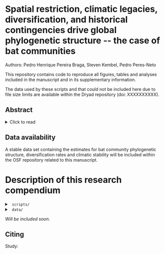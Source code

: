 # Spatial restriction, climatic legacies, diversification, and historical contingencies drive global phylogenetic structure -- the case of bat communities

Authors: Pedro Henrique Pereira Braga, Steven Kembel, Pedro Peres-Neto

This repository contains code to reproduce all figures, tables and analyses included in the manuscript and in its supplementary information.

The data used by these scripts and that could not be included here due to file size limits are available within the Dryad repository (doi: XXXXXXXXXX).

## Abstract

<details>

<summary>Click to read</summary>

### Aim

Patterns of evolutionary relatedness among co-occurring species are driven by scale-dependent contemporary and historical processes. Yet, we still lack a detailed understanding of how paleoclimatic stability, local diversification rates and species pool extent determine the phylogenetic structure of biological communities. Here, we focused on bats -- the most dominant and vagile group of mammals -- and test the predictions of three biogeographical hypotheses that are particularly relevant to understanding how these drivers shaped the present-day phylogenetic community structure.

### Location

Worldwide, across restrictive spatial extents: global, east-west hemispheres, biogeographical realms, tectonic plates, biomes, and ecoregions.

### Time period

Last Glacial Maximum (\~22,000 years ago) to present.

### Major taxa studied

Bats (Chiroptera).

### Methods

We estimated the bat phylogenetic community structure across restrictive sampling pools and modelled it against sampling pool restriction, paleoclimatic stability, and bat *in situ* net diversification rates.

### Results

Limiting species pools from broader to local spatial scales strongly changed the phylogenetic structure of bat communities. The magnitude of these effects is less noticeable in the Old World, where frequent among-realm biota interchange could have been maintained through bats adaptive traits. Phylogenetically-structured bat communities are rare in regions that were much colder during the last glacial maximum in relation to the contemporary period, supporting the expectation that a stable climate paves the way for increased phylogenetic clustering. Finally, increased *in situ* net diversification rates are associated with greater phylogenetic clustering in bat communities.

### Main conclusions

We show that the worldwide phylogenetic structure of bat assemblages is strongly driven by sampling pool restrictions, dispersal barriers, paleoclimatic stability and in situ diversification. The integrative framework used in our study, which can be applied to other taxonomic groups, has proven useful to not only explain the evolutionary dynamics of community assembly, but could also help solve well‐known problems related to scale-dependence in community phylogenetics.

</details>

## Data availability

A stable data set containing the estimates for bat community phylogenetic structure, diversification rates and climatic stability will be included within the OSF repository related to this manuscript.

# Description of this research compendium

<details>

<summary><code> scripts/ </code></summary>

1.  `S0_REnvironmentPreparation.R`
2.  `SX_fun_brokenStick.selection.R`
3.  `SX_fun_CommWeightedMeans.R`
4.  `SX_fun_ggplot_theme_map.R`
5.  `SX_fun_make_grid_sf.R`
6.  `SX_fun_match_phylo_comm.R`
7.  `SX_fun_ses.opt.rarefaction.phylostr.R`
8.  `S1_50KM_DatasetPreparation.R`
9.  `S1_ClimateDatasetPreparation_PhyloStr_Figures.R`
10. `S2_PhyloStr_SamplingPool_MPD_MNTD_Relative_Min_Size_Rarefaction.R`

</details>

<details>

<summary><code> data/ </code></summary>

</details>

*Will be included soon.*

## Citing

Study:

